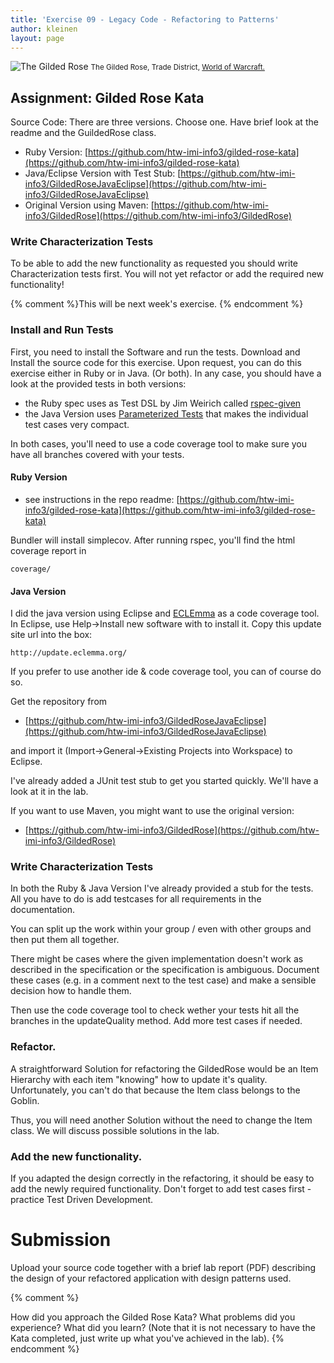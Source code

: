```yaml
---
title: 'Exercise 09 - Legacy Code - Refactoring to Patterns'
author: kleinen
layout: page
---
```



![The Gilded Rose](../../images/The_Gilded_Rose.jpg)
<small class = "float-right">The Gilded Rose, Trade District, [World of Warcraft.](http://www.wowwiki.com/Gilded_Rose)</small>

## Assignment: Gilded Rose Kata

Source Code: There are three versions. Choose one. Have brief look at the
readme and the GuildedRose class.


* Ruby Version: [https://github.com/htw-imi-info3/gilded-rose-kata](https://github.com/htw-imi-info3/gilded-rose-kata)
* Java/Eclipse Version with Test Stub: [https://github.com/htw-imi-info3/GildedRoseJavaEclipse](https://github.com/htw-imi-info3/GildedRoseJavaEclipse)
* Original Version using Maven: [https://github.com/htw-imi-info3/GildedRose](https://github.com/htw-imi-info3/GildedRose)


### Write Characterization Tests

To be able to add the new functionality as requested you should write
Characterization tests first.
You will not yet refactor or add the required new functionality!

{% comment %}This will be next week's exercise. {% endcomment %}

### Install and Run Tests
First, you need to install the Software and run the tests.
Download and Install the source code for this exercise. Upon request, you can do this exercise either in Ruby or in Java. (Or both).
In any case, you should have a look at the provided tests in both versions:

* the Ruby spec uses as Test DSL by Jim Weirich called [rspec-given](https://github.com/jimweirich/rspec-given)
* the Java Version uses [Parameterized Tests](http://junit.sourceforge.net/javadoc_40/org/junit/runners/Parameterized.html) that makes the individual test cases very compact.

In both cases, you'll need to use a code coverage tool to make sure you have all
branches covered with your tests.

#### Ruby Version

* see instructions in the repo readme: [https://github.com/htw-imi-info3/gilded-rose-kata](https://github.com/htw-imi-info3/gilded-rose-kata)

Bundler will install simplecov. After running rspec, you'll find the html coverage report in

    coverage/

#### Java Version

I did the java version using Eclipse and [ECLEmma](http://eclemma.org/)
as a code coverage tool. In Eclipse, use Help->Install new software with to install
it. Copy this update site url into the box:

    http://update.eclemma.org/

If you prefer to use another ide & code coverage tool, you can of course do so.

Get the repository from

 * [https://github.com/htw-imi-info3/GildedRoseJavaEclipse](https://github.com/htw-imi-info3/GildedRoseJavaEclipse)

and import it (Import->General->Existing Projects into Workspace) to Eclipse.

I've already added a JUnit test stub to get you started quickly. We'll have a
look at it in the lab.

If you want to use Maven, you might want to use the original version:

* [https://github.com/htw-imi-info3/GildedRose](https://github.com/htw-imi-info3/GildedRose)

### Write Characterization Tests
In both the Ruby & Java Version I've already provided a stub for the tests.
All you have to do is add testcases for all requirements in the documentation.

You can split up the work within your group / even with other groups and then put
them all together.

There might be cases where the given implementation doesn't work as described in the
specification or the specification is ambiguous. Document these cases (e.g. in a
comment next to the test case) and make a sensible decision how to handle them.

Then use the code coverage tool to check wether your tests hit all the branches
in the updateQuality method. Add more test cases if needed.

### Refactor.

A straightforward Solution for refactoring the GildedRose would be an Item
Hierarchy with each item  "knowing" how to update it's quality.
Unfortunately, you can't do that because the Item class belongs to the Goblin.

Thus, you will need another Solution without the need to change the Item class.
We will discuss possible solutions in the lab.

### Add the new functionality.

If you adapted the design correctly in the refactoring, it should be easy to add
the newly required functionality. Don't forget to add test cases first - practice
Test Driven Development.

# Submission

Upload your source code together with a brief lab report (PDF) describing the
design of your refactored application with design patterns used.



{% comment %}

How did you approach the Gilded Rose Kata? What problems did you experience?
 What did you learn? (Note that it is not necessary to have the Kata completed,
  just write up what you've achieved in the lab).
{% endcomment %}
